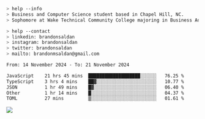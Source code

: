 ````bash
> help --info
> Business and Computer Science student based in Chapel Hill, NC.
> Sophomore at Wake Technical Community College majoring in Business Administration.
````

````bash
> help --contact
> linkedin: brandonsaldan
> instagram: brandonsaldan
> twitter: brandonsaldan
> mailto: brandonmsaldan@gmail.com
````

<!--START_SECTION:waka-->

```txt
From: 14 November 2024 - To: 21 November 2024

JavaScript    21 hrs 45 mins  ███████████████████░░░░░░   76.25 %
TypeScript    3 hrs 4 mins    ██▓░░░░░░░░░░░░░░░░░░░░░░   10.77 %
JSON          1 hr 49 mins    █▓░░░░░░░░░░░░░░░░░░░░░░░   06.40 %
Other         1 hr 14 mins    █░░░░░░░░░░░░░░░░░░░░░░░░   04.37 %
TOML          27 mins         ▒░░░░░░░░░░░░░░░░░░░░░░░░   01.61 %
```

<!--END_SECTION:waka-->

![](https://komarev.com/ghpvc/?username=brandonsaldan&color=6A8AFF)
